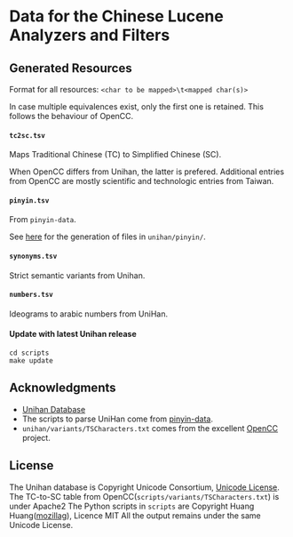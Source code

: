 # Data for the Chinese Lucene Analyzers and Filters
 
## Generated Resources

Format for all resources: `<char to be mapped>\t<mapped char(s)>`

In case multiple equivalences exist, only the first one is retained. This follows the behaviour of OpenCC. 

#### `tc2sc.tsv`

Maps Traditional Chinese (TC) to Simplified Chinese (SC).

When OpenCC differs from Unihan, the latter is prefered.
Additional entries from OpenCC are mostly scientific and technologic entries from Taiwan.  

#### `pinyin.tsv`

From `pinyin-data`.

See [here](https://github.com/mozillazg/pinyin-data/tree/master/tools) for the generation of files in `unihan/pinyin/`.

#### `synonyms.tsv`

Strict semantic variants from Unihan.

#### `numbers.tsv`

Ideograms to arabic numbers from UniHan.

#### Update with latest Unihan release

```
cd scripts
make update
```

## Acknowledgments

 - [Unihan Database](http://www.unicode.org/charts/unihan.html)
 - The scripts to parse UniHan come from [pinyin-data](https://github.com/mozillazg/pinyin-data).
 - `unihan/variants/TSCharacters.txt` comes from the excellent [OpenCC](https://github.com/BYVoid/OpenCC) project.

## License

The Unihan database is Copyright Unicode Consortium, [Unicode License](http://unicode.org/copyright.html).
The TC-to-SC table from OpenCC(`scripts/variants/TSCharacters.txt`) is under Apache2
The Python scripts in `scripts` are Copyright Huang Huang([mozillag](https://github.com/mozillazg)), Licence MIT
All the output remains under the same Unicode License.

